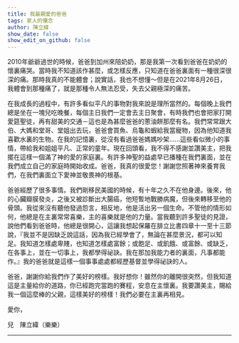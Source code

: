 ```yaml
---
title: 我最親愛的爸爸
tags: 家人的懐念
author: 陳立緯
show_date: false
show_edit_on_github: false
---
```


2010年爺爺過世的時候，爸爸到加州來陪奶奶，那是我第一次看到爸爸在奶奶的懷裏痛哭。當時我不知道該作甚麼，或怎樣反應，只知道在爸爸裏面有一種很深很深的痛。那時我真的不能體會；說實話，我也不想懂～但是在2021年8月26日，我體會到那種痛了，就是那種令人無法忍受，失去父親極深的痛苦。

在我成長的過程中，有許多看似平凡的事物對我來說是理所當然的。每個晚上我們總是坐在一塊兒吃晚餐，每個主日我們一定會去主日聚會，有時我們也會把家打開愛筵聖徒，再有甜美的交通－這也是為甚麼爸爸的蔥油餅那麼有名。我們常常跟大伯、大媽和堂哥、堂姐出去玩，爸爸會買魚、烏龜和蝦給我當寵物，因為他知道我喜歡水裏的生物。在我的記憶裏，從沒有看過爸爸媽媽吵架……這些看似微小的事情，帶給我和姐姐平凡、正常的童年。現在回頭看，我不得不感謝並讚美主，把我擺在這樣一個滿了神的愛的家庭裏。有許多神聖的益處早已播種在我們裏面，並在我們成立自己的家庭時開始收成。爸爸，我真的很愛您！謝謝您照著神來養育我們，在我們裏面立下愛神並敬畏神的根基。

爸爸經歷了很多事情。我們剛移民美國的時候，有十年之久不在他身邊。後來，他的心臟瓣膜發炎，之後又被診斷出大腸癌，他短暫地戰勝病魔，但後來轉移至他的骨頭。我從來沒有聽他發過怨言，相反地，他是活出另一個生命。不管他的情形如何，他總是在主裏常常喜樂，主的喜樂就是他的力量。當我聽到許多聖徒的見證，說他們看到爸爸時，他總是很開心，這讓我想起保羅在腓立比書四章十一至十三節說，『我並不是因缺乏說這話，因為我已經學會了，無論在甚麼景況，都可以知足。我知道怎樣處卑賤，也知道怎樣處富餘；或飽足、或飢餓、或富餘、或缺乏，在各事上，並在一切事上，我都學得祕訣。我在那加我能力者的裏面，凡事都能作。』我的爸爸就是這樣一個事事處處都經歷基督並學得祕訣的人。

爸爸，謝謝你給我們作了美好的榜樣。我好想你！雖然你的離開很突然，但我知道這是主量給你的道路，你已經跑完當跑的賽程，安息在主懷裏。我要讚美主，賜給我一個這麼棒的父親，這樣美好的榜樣！我們必要在主裏再相見。

愛你，

兒　陳立緯（樂樂）

---
